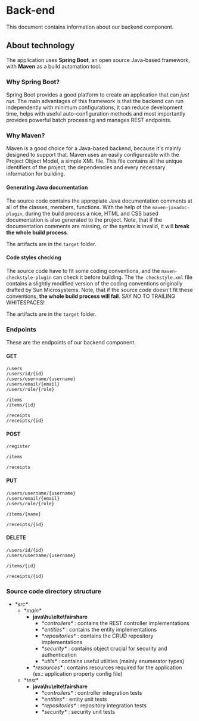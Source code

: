 # Back-end

This document contains information about our backend component.

## About technology

The application uses **Spring Boot**, an open source Java-based framework, with **Maven** as a build automation tool.

### Why Spring Boot?

Spring Boot provides a good platform to create an application that can *just run*. The main advantages of this framework is that the backend can run independently with minimum configurations, it can reduce development time, helps with useful auto-configuration methods and most importantly provides powerful batch processing and manages REST endpoints.

### Why Maven?

Maven is a good choice for a Java-based backend, because it's mainly designed to support that. Maven uses an easily configureable with the Project Object Model, a simple XML file. This file contains all the unique identifiers of the project, the dependencies and every necessary information for building.

#### Generating Java documentation

The source code contains the appropiate Java documentation comments at all of the classes, members, functions.
With the help of the ```maven-javadoc-plugin```, during the build process a nice, HTML and CSS based documentation is also generated to the project. Note, that if the documentation comments are missing, or the syntax is invalid, it will **break the whole build process**.

The artifacts are in the ```target``` folder.

#### Code styles checking

The source code have to fit some coding conventions, and the ```maven-checkstyle-plugin``` can check it before building.
The ```The checkstyle.xml``` file contains a slightly modified version of the coding conventions originally drafted by Sun Microsystems. Note, that if the source code doesn't fit these conventions, **the whole build process will fail**. SAY NO TO TRAILING WHITESPACES!

The artifacts are in the ```target``` folder.

### Endpoints

These are the endpoints of our backend component.

#### GET

```
/users
/users/id/{id}
/users/username/{username}
/users/email/{email}
/users/role/{role}

/items
/items/{id}

/receipts
/receipts/{id}
```
    
#### POST

```
/register

/items

/receipts
```

#### PUT

```
/users/username/{username}
/users/email/{email}
/users/role/{role}

/items/{name}

/receipts/{id}
```

#### DELETE

```
/users/id/{id}
/users/username/{username}

/items/{id}

/receipts/{id}
```

### Source code directory structure

+ **src\**
  + **main\**
    + **java\hu\elte\fairshare**
      + **controllers\** : contains the REST controller implementations
      + **entities\** : contains the entity implementations
      + **repositories\** : contains the CRUD repository implementations
      + **security\** : contains object crucial for security and authentication
      + **utils\** : contains useful utilities (mainly enumerator types)
    + **resources\** : contains resources required for the application (ex.: application property config file)
  + **test\**
    + **java\hu\elte\fairshare**
      + **controllers\** : controller integration tests
      + **entities\** : entity unit tests
      + **repositories\** : repository integration tests
      + **security\** : security unit tests